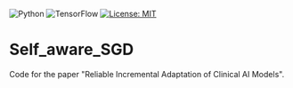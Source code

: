 ![Python](https://badges.aleen42.com/src/python.svg) ![TensorFlow](https://badges.aleen42.com/src/tensorflow.svg) [![License: MIT](https://img.shields.io/badge/license-MIT-green.svg)](https://opensource.org/licenses/MIT)

# Self_aware_SGD

Code for the paper "Reliable Incremental Adaptation of Clinical AI Models".
